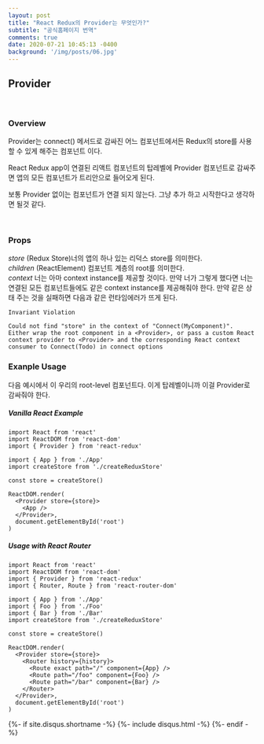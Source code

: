 ```yaml
---
layout: post
title: "React Redux의 Provider는 무엇인가?"
subtitle: "공식홈페이지 번역"
comments: true
date: 2020-07-21 10:45:13 -0400
background: '/img/posts/06.jpg'
---
```


## Provider

<br>

### Overview
Provider는 connect() 메서드로 감싸진 어느 컴포넌트에서든 Redux의 store를 사용할 수 있게 해주는 컴포넌트 이다.

React Redux app이 연결된 리액트 컴포넌트의 탑레벨에 Provider 컴포넌트로 감싸주면 앱의 모든 컴포넌트가 트리안으로 들어오게 된다.

보통 Provider 없이는 컴포넌트가 연결 되지 않는다. 그냥 추가 하고 시작한다고 생각하면 될것 같다. 

<br>

### Props
<i class="font1">store</i> (Redux Store)너의 앱의 하나 있는 리덕스 store를 의미한다.
<br>
<i class="font1">children</i> (ReactElement) 컴포넌트 계층의 root를 의미한다.
<br>
<i class="font1">context</i> 너는 아마 context instance를 제공할 것이다. 만약 너가 그렇게 했다면 너는 연결된 모든 컴포넌트들에도 같은 context instance를 제공해줘야 한다. 만약 같은 상태 주는 것을 실패하면 다음과 같은 런타임에러가 뜨게 된다.
```
Invariant Violation

Could not find "store" in the context of "Connect(MyComponent)". Either wrap the root component in a <Provider>, or pass a custom React context provider to <Provider> and the corresponding React context consumer to Connect(Todo) in connect options
```

###  Exanple Usage
다음 예시에서 <App/>이 우리의 root-level 컴포넌트다. 이게 탑레벨이니까 이걸 Provider로 감싸줘야 한다.

##### Vanilla React Example
```
import React from 'react'
import ReactDOM from 'react-dom'
import { Provider } from 'react-redux'

import { App } from './App'
import createStore from './createReduxStore'

const store = createStore()

ReactDOM.render(
  <Provider store={store}>
    <App />
  </Provider>,
  document.getElementById('root')
)
```

##### Usage with React Router
```
import React from 'react'
import ReactDOM from 'react-dom'
import { Provider } from 'react-redux'
import { Router, Route } from 'react-router-dom'

import { App } from './App'
import { Foo } from './Foo'
import { Bar } from './Bar'
import createStore from './createReduxStore'

const store = createStore()

ReactDOM.render(
  <Provider store={store}>
    <Router history={history}>
      <Route exact path="/" component={App} />
      <Route path="/foo" component={Foo} />
      <Route path="/bar" component={Bar} />
    </Router>
  </Provider>,
  document.getElementById('root')
)
```



<!--필기체 샘플 
    <blockquote class="blockquote">The dreams of yesterday are the hopes of today and the reality of tomorrow. Science has not yet mastered prophecy. We predict too much for the next year and yet far too little for the next ten.</blockquote> -->

<!--타이틀 샘플 
    <h2 class="section-heading">Reaching for the Stars</h2> -->
<!--
    이미지와 이미지 아래 들어가는 텍스트 샘플 
<img class="img-fluid" src="https://source.unsplash.com/Mn9Fa_wQH-M/800x450" alt="Demo Image">
<span class="caption text-muted">To go places and do things that have never been done before – that’s what living is all about.</span> -->

{%- if site.disqus.shortname -%}
    {%- include disqus.html -%}
{%- endif -%}